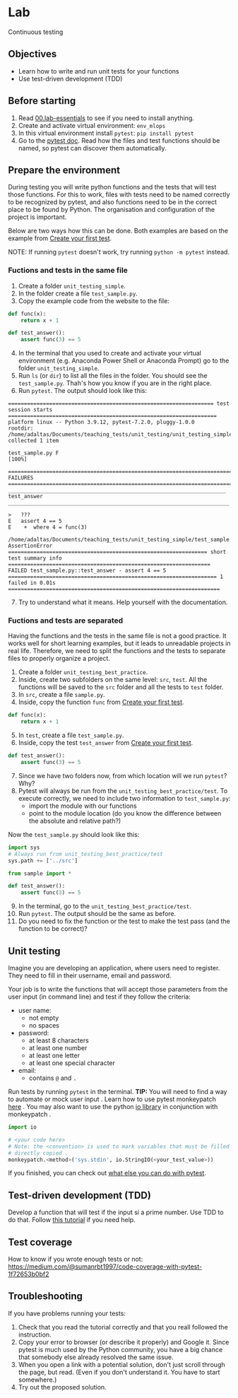 
# Lab

Continuous testing

## Objectives

- Learn how to write and run unit tests for your functions
- Use test-driven development (TDD)

## Before starting

1. Read [00.lab-essentials](../00.lab-essentials) to see if you need to install anything.
2. Create and activate virtual environment: `env_mlops`
3. In this virtual environment install `pytest`: `pip install pytest`
4. Go to the [pytest doc](https://docs.pytest.org/en/7.0.x/getting-started.html). Read how the files and test functions should be named, so pytest can discover them automatically.

## Prepare the environment

During testing you will write python functions and the tests that will test those functions. For this to work, files with tests need to be named correctly to be recognized by pytest, and also functions need to be in the correct place to be found by Python. The organisation and configuration of the project is important.

Below are two ways how this can be done. Both examples are based on the example from [Create your first test](https://docs.pytest.org/en/7.0.x/getting-started.html#create-your-first-test).

NOTE: If running `pytest` doesn't work, try running `python -m pytest` instead.

### Fuctions and tests in the same file

1. Create a folder `unit_testing_simple`.
2. In the folder create a file `test_sample.py`.
3. Copy the example code from the website to the file:

```python
def func(x):
    return x + 1

def test_answer():
    assert func(3) == 5
```

4. In the terminal that you used to create and activate your virtual environment (e.g. Anaconda Power Shell or Anaconda Prompt) go to the folder `unit_testing_simple`.
5. Run `ls` (or `dir`) to list all the files in the folder. You should see the `test_sample.py`. Thah's how you know if you are in the right place.
6. Run `pytest`. The output should look like this:

```
================================================================= test session starts ==================================================================
platform linux -- Python 3.9.12, pytest-7.2.0, pluggy-1.0.0
rootdir: /home/adaltas/Documents/teaching_tests/unit_testing/unit_testing_simple
collected 1 item

test_sample.py F                                                                                                                                 [100%]

======================================================================= FAILURES =======================================================================
_____________________________________________________________________ test_answer ______________________________________________________________________

>   ???
E   assert 4 == 5
E    +  where 4 = func(3)

/home/adaltas/Documents/teaching_tests/unit_testing_simple/test_sample.py:7: AssertionError
=============================================================== short test summary info ================================================================
FAILED test_sample.py::test_answer - assert 4 == 5
================================================================== 1 failed in 0.01s ===================================================================
```

7. Try to understand what it means. Help yourself with the documentation.

### Fuctions and tests are separated

Having the functions and the tests in the same file is not a good practice. It works well for short learning examples, but it leads to unreadable projects in real life.
Therefore, we need to split the functions and the tests to separate files to properly organize a project.

1. Create a folder `unit_testing_best_practice`.
2. Inside, create two subfolders on the same level: `src`, `test`. All the functions will be saved to the `src` folder and all the tests to `test` folder.
3. In `src`, create a file `sample.py`.
4. Inside, copy the function `func` from [Create your first test](https://docs.pytest.org/en/7.0.x/getting-started.html#create-your-first-test).

```python
def func(x):
    return x + 1
```

5. In `test`, create a file `test_sample.py`.
6. Inside, copy the test `test_answer` from [Create your first test](https://docs.pytest.org/en/7.0.x/getting-started.html#create-your-first-test).

```python
def test_answer():
    assert func(3) == 5
```

7. Since we have two folders now, from which location will we run `pytest`? Why?
8. Pytest will always be run from the `unit_testing_best_practice/test`. To execute correctly, we need to include two information to `test_sample.py`:
	- import the module with our functions
	- point to the module location (do you know the difference between the absolute and relative path?)

Now the `test_sample.py` should look like this:

```python
import sys
# Always run from unit_testing_best_practice/test
sys.path += ['../src']

from sample import *

def test_answer():
    assert func(3) == 5
```

9. In the terminal, go to the `unit_testing_best_practice/test`.
10. Run `pytest`. The output should be the same as before.
11. Do you need to fix the function or the test to make the test pass (and the function to be correct)?

## Unit testing

Imagine you are developing an application, where users need to register. They need to fill in their username, email and password.

Your job is to write the functions that will accept those parameters from the user input (in command line) and test if they follow the criteria:

- user name:
  - not empty
  - no spaces
- password:
  - at least 8 characters
  - at least one number
  - at least one letter
  - at least one special character
- email:
  - contains `@` and `.`

Run tests by running `pytest` in the terminal.
**TIP:** You will need to find a way to automate or mock user input . Learn how to use pytest monkeypatch [here](https://docs.pytest.org/en/7.1.x/how-to/monkeypatch.html) . You may also want to use the python [io library](https://docs.python.org/3/library/io.html) in conjunction with monkeypatch .

```python
import io

# <your code here>
# Note: the <convention> is used to mark variables that must be filled in in the pseudocode and is not meant to be
# directly copied .
monkeypatch.<method>('sys.stdin', io.StringIO(<your_test_value>))
```


If you finished, you can check out [what else you can do with pytest](https://towardsdatascience.com/pytest-with-marking-mocking-and-fixtures-in-10-minutes-678d7ccd2f70).

## Test-driven development (TDD)

Develop a function that will test if the input si a prime number. Use TDD to do that. Follow [this tutorial](https://stackabuse.com/test-driven-development-with-pytest/) if you need help.

## Test coverage

How to know if you wrote enough tests or not: https://medium.com/@sumanrbt1997/code-coverage-with-pytest-1f72653b0bf2

## Troubleshooting

If you have problems running your tests:

1. Check that you read the tutorial correctly and that you reall followed the instruction.
2. Copy your error to browser (or describe it properly) and Google it. Since pytest is much used by the Python community, you have a big chance that somebody else already resolved the same issue.
3. When you open a link with a potential solution, don't just scroll through the page, but read. (Even if you don't understand it. You have to start somewhere.)
4. Try out the proposed solution.
